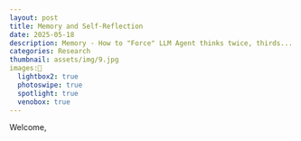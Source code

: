 ```yaml
---
layout: post
title: Memory and Self-Reflection
date: 2025-05-18
description: Memory - How to "Force" LLM Agent thinks twice, thirds... when it failed at the very first beginning - 25
categories: Research
thumbnail: assets/img/9.jpg
images:🥛
  lightbox2: true
  photoswipe: true
  spotlight: true
  venobox: true
---
```


Welcome, <br>
